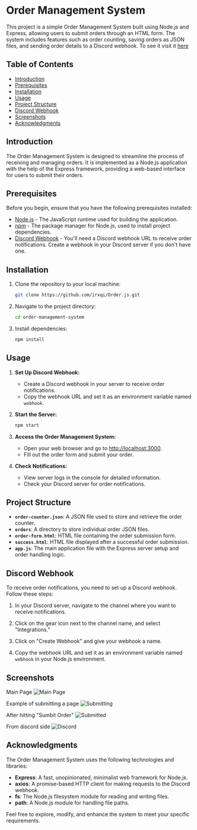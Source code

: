 # Order Management System

This project is a simple Order Management System built using Node.js and Express, allowing users to submit orders through an HTML form. The system includes features such as order counting, saving orders as JSON files, and sending order details to a Discord webhook.
To see it visit it [here](https://irxqi.github.io/order/)
## Table of Contents

- [Introduction](#introduction)
- [Prerequisites](#prerequisites)
- [Installation](#installation)
- [Usage](#usage)
- [Project Structure](#project-structure)
- [Discord Webhook](#discord-webhook)
- [Screenshots](#screenshots)
- [Acknowledgments](#acknowledgments)

## Introduction

The Order Management System is designed to streamline the process of receiving and managing orders. It is implemented as a Node.js application with the help of the Express framework, providing a web-based interface for users to submit their orders.

## Prerequisites

Before you begin, ensure that you have the following prerequisites installed:

- [Node.js](https://nodejs.org/) - The JavaScript runtime used for building the application.
- [npm](https://www.npmjs.com/) - The package manager for Node.js, used to install project dependencies.
- [Discord Webhook](https://support.discord.com/hc/en-us/articles/228383668-Intro-to-Webhooks) - You'll need a Discord webhook URL to receive order notifications. Create a webhook in your Discord server if you don't have one.

## Installation

1. Clone the repository to your local machine:

    ```bash
    git clone https://github.com/irxqi/Order.js.git
    ```

2. Navigate to the project directory:

    ```bash
    cd order-management-system
    ```

3. Install dependencies:

    ```bash
    npm install
    ```

## Usage

1. **Set Up Discord Webhook:**
   - Create a Discord webhook in your server to receive order notifications.
   - Copy the webhook URL and set it as an environment variable named `webhook`.

2. **Start the Server:**

    ```bash
    npm start
    ```

3. **Access the Order Management System:**
   - Open your web browser and go to [http://localhost:3000](http://localhost:3000).
   - Fill out the order form and submit your order.

4. **Check Notifications:**
   - View server logs in the console for detailed information.
   - Check your Discord server for order notifications.

## Project Structure

- **`order-counter.json`**: A JSON file used to store and retrieve the order counter.
- **`orders`**: A directory to store individual order JSON files.
- **`order-form.html`**: HTML file containing the order submission form.
- **`success.html`**: HTML file displayed after a successful order submission.
- **`app.js`**: The main application file with the Express server setup and order handling logic.
## Discord Webhook

To receive order notifications, you need to set up a Discord webhook. Follow these steps:

1. In your Discord server, navigate to the channel where you want to receive notifications.

2. Click on the gear icon next to the channel name, and select "Integrations."

3. Click on "Create Webhook" and give your webhook a name.

4. Copy the webhook URL and set it as an environment variable named `webhook` in your Node.js environment.

## Screenshots

Main Page
![Main Page](https://github.com/irxqi/Order.js/assets/109720344/acd1b7bd-719c-45e4-9e56-d0749ff6862a)


Example of submitting a page
![Submitting](https://github.com/irxqi/Order.js/assets/109720344/6bb41e19-0a47-4ab7-91bc-47498b357785)


After hitting "Sumbit Order"
![Submitted](https://github.com/irxqi/Order.js/assets/109720344/dba51a8a-2439-4689-b557-7f44e31ee044)


From discord side
![Discord](https://github.com/irxqi/Order.js/assets/109720344/58fa12f2-c666-4137-97b5-97a17c1539d6)


## Acknowledgments

The Order Management System uses the following technologies and libraries:

- **Express**: A fast, unopinionated, minimalist web framework for Node.js.
- **axios**: A promise-based HTTP client for making requests to the Discord webhook.
- **fs**: The Node.js filesystem module for reading and writing files.
- **path**: A Node.js module for handling file paths.

Feel free to explore, modify, and enhance the system to meet your specific requirements.

